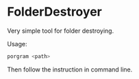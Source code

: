 # FolderDestroyer
Very simple tool for folder destroying.

Usage:

```bash
porgram <path>
```

Then follow the instruction in command line.
